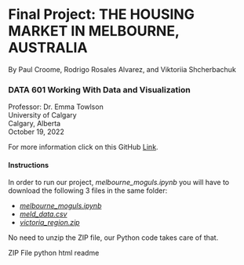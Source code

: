 # Final Project: THE HOUSING MARKET IN MELBOURNE, AUSTRALIA
By Paul Croome, Rodrigo Rosales Alvarez, and Viktoriia Shcherbachuk

### DATA 601 Working With Data and Visualization <br>
Professor: Dr. Emma Towlson <br>
University of Calgary <br>
Calgary, Alberta <br>
October 19, 2022

For more information click on this GitHub [Link](https://github.com/rodrigorosalesa/Data-601).

#### Instructions
In order to run our project, *melbourne_moguls.ipynb* you will have to download the following 3 files in the same folder:
- [*melbourne_moguls.ipynb*]()
- [*meld_data.csv*](https://github.com/rodrigorosalesa/Data-601/blob/main/melb_data.csv)
- [*victoria_region.zip*](https://github.com/rodrigorosalesa/Data-601/blob/main/victoria_region.zip)

No need to unzip the ZIP file, our Python code takes care of that. 


ZIP File
python
html
readme
